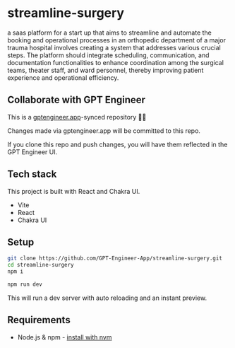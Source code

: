 # streamline-surgery

a saas platform for a start up that aims to streamline and automate the booking and operational processes in an orthopedic department of a major trauma hospital involves creating a system that addresses various crucial steps. The platform should integrate scheduling, communication, and documentation functionalities to enhance coordination among the surgical teams, theater staff, and ward personnel, thereby improving patient experience and operational efficiency.

## Collaborate with GPT Engineer

This is a [gptengineer.app](https://gptengineer.app)-synced repository 🌟🤖

Changes made via gptengineer.app will be committed to this repo.

If you clone this repo and push changes, you will have them reflected in the GPT Engineer UI.

## Tech stack

This project is built with React and Chakra UI.

- Vite
- React
- Chakra UI

## Setup

```sh
git clone https://github.com/GPT-Engineer-App/streamline-surgery.git
cd streamline-surgery
npm i
```

```sh
npm run dev
```

This will run a dev server with auto reloading and an instant preview.

## Requirements

- Node.js & npm - [install with nvm](https://github.com/nvm-sh/nvm#installing-and-updating)
